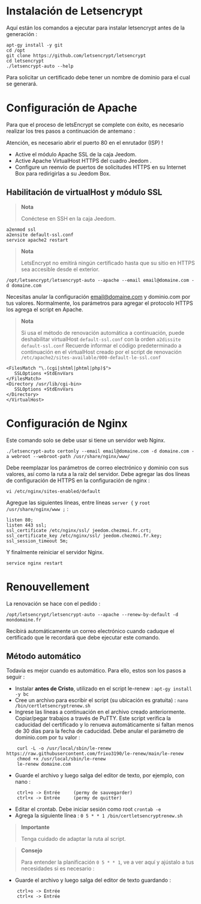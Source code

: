 # Instalación de Letsencrypt

Aquí están los comandos a ejecutar para instalar letsencrypt antes de la generación :

````
apt-gy install -y git
cd /opt
git clone https://github.com/letsencrypt/letsencrypt
cd letsencrypt
./letsencrypt-auto --help
````

Para solicitar un certificado debe tener un nombre de dominio para el cual se generará.

# Configuración de Apache

Para que el proceso de letsEncrypt se complete con éxito, es necesario realizar los tres pasos a continuación de antemano :

Atención, es necesario abrir el puerto 80 en el enrutador (ISP) !

-   Active el módulo Apache SSL de la caja Jeedom.
-   Active Apache VirtualHost HTTPS del cuadro Jeedom .
-   Configure un reenvío de puertos de solicitudes HTTPS en su Internet Box para redirigirlas a su Jeedom Box.

## Habilitación de virtualHost y módulo SSL

> **Nota**
>
> Conéctese en SSH en la caja Jeedom.

````
a2enmod ssl
a2ensite default-ssl.conf
service apache2 restart
````

> **Nota**
>
> LetsEncrypt no emitirá ningún certificado hasta que su sitio en HTTPS sea accesible desde el exterior.

``/opt/letsencrypt/letsencrypt-auto --apache --email email@domaine.com -d domaine.com``

Necesitas anular la configuración <email@domaine.com> y dominio.com por tus valores. Normalmente, los parámetros para agregar el protocolo HTTPS los agrega el script en Apache.

> **Nota**
>
> Si usa el método de renovación automática a continuación, puede deshabilitar virtualHost ``default-ssl.conf`` con la orden ``a2dissite default-ssl.conf`` Recuerde informar el código predeterminado a continuación en el virtualHost creado por el script de renovación ``/etc/apache2/sites-available/000-default-le-ssl.conf``

````
<FilesMatch "\.(cgi|shtml|phtml|php)$">
   SSLOptions +StdEnvVars
</FilesMatch>
<Directory /usr/lib/cgi-bin>
   SSLOptions +StdEnvVars
</Directory>
</VirtualHost>
````

# Configuración de Nginx

Este comando solo se debe usar si tiene un servidor web Nginx.

``./letsencrypt-auto certonly --email email@domaine.com -d domaine.com -a webroot --webroot-path /usr/share/nginx/www/``

Debe reemplazar los parámetros de correo electrónico y dominio con sus valores, así como la ruta a la raíz del servidor. Debe agregar las dos líneas de configuración de HTTPS en la configuración de nginx :

``vi /etc/nginx/sites-enabled/default``

Agregue las siguientes líneas, entre líneas ``server {`` y ``root /usr/share/nginx/www ;`` :

````
listen 80;
listen 443 ssl;
ssl_certificate /etc/nginx/ssl/ jeedom.chezmoi.fr.crt;
ssl_certificate_key /etc/nginx/ssl/ jeedom.chezmoi.fr.key;
ssl_session_timeout 5m;
````

Y finalmente reiniciar el servidor Nginx.

``service nginx restart``

# Renouvellement

La renovación se hace con el pedido :

``/opt/letsencrypt/letsencrypt-auto --apache --renew-by-default -d mondomaine.fr``

Recibirá automáticamente un correo electrónico cuando caduque el certificado que le recordará que debe ejecutar este comando.

## Método automático

Todavía es mejor cuando es automático. Para ello, estos son los pasos a seguir :

-   Instalar **antes de Cristo**, utilizado en el script le-renew : ``apt-gy install -y bc``
-   Cree un archivo para escribir el script (su ubicación es gratuita) : ``nano /bin/certletsencryptrenew.sh``
-   Ingrese las líneas a continuación en el archivo creado anteriormente. Copiar/pegar trabajos a través de PuTTY. Este script verifica la caducidad del certificado y lo renueva automáticamente si faltan menos de 30 días para la fecha de caducidad. Debe anular el parámetro de dominio.com por tu valor :
````
    curl -L -o /usr/local/sbin/le-renew https://raw.githubusercontent.com/frixo3190/le-renew/main/le-renew
    chmod +x /usr/local/sbin/le-renew
    le-renew domaine.com
````
-   Guarde el archivo y luego salga del editor de texto, por ejemplo, con nano :
````
    ctrl+o -> Entrée     (permy de sauvegarder)
    ctrl+x -> Entrée     (permy de quitter)
````
-   Editar el crontab. Debe iniciar sesión como root ``crontab -e``
-   Agrega la siguiente línea : ``0 5 * * 1 /bin/certletsencryptrenew.sh``
> **Importante**
>
> Tenga cuidado de adaptar la ruta al script.

> **Consejo**
>
> Para entender la planificación ``0 5 * * 1``, ve a ver aquí y ajústalo a tus necesidades si es necesario :
-   Guarde el archivo y luego salga del editor de texto guardando :
````
    ctrl+o -> Entrée
    ctrl+x -> Entrée
````
